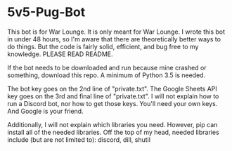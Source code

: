# 5v5-Pug-Bot
This bot is for War Lounge. It is only meant for War Lounge. I wrote this bot in under 48 hours, so I'm aware that there are theoretically better ways to do things. But the code is fairly solid, efficient, and bug free to my knowledge. PLEASE READ README.

 If the bot needs to be downloaded and run because mine crashed or something, download this repo. A minimum of Python 3.5 is needed.
 
 The bot key goes on the 2nd line of "private.txt". The Google Sheets API key goes on the 3rd and final line of "private.txt". I will not explain how to run a Discord bot, nor how to get those keys. You'll need your own keys. And Google is your friend.
 
 Additionally, I will not explain which libraries you need. However, pip can install all of the needed libraries. Off the top of my head, needed libraries include (but are not limited to): discord, dill, shutil
